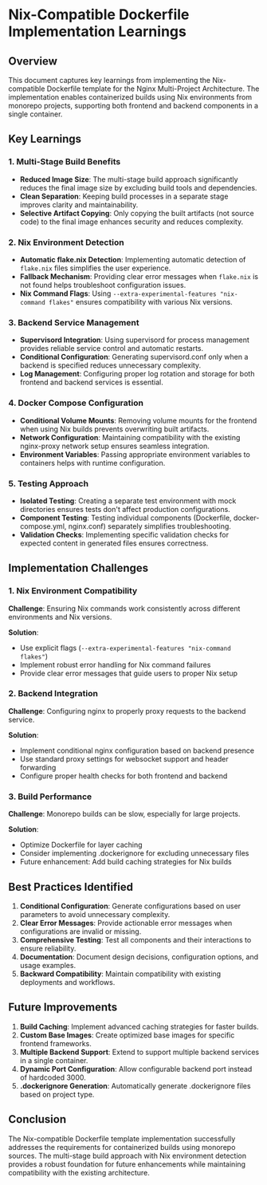 # Nix-Compatible Dockerfile Implementation Learnings

## Overview

This document captures key learnings from implementing the Nix-compatible Dockerfile template for the Nginx Multi-Project Architecture. The implementation enables containerized builds using Nix environments from monorepo projects, supporting both frontend and backend components in a single container.

## Key Learnings

### 1. Multi-Stage Build Benefits

- **Reduced Image Size**: The multi-stage build approach significantly reduces the final image size by excluding build tools and dependencies.
- **Clean Separation**: Keeping build processes in a separate stage improves clarity and maintainability.
- **Selective Artifact Copying**: Only copying the built artifacts (not source code) to the final image enhances security and reduces complexity.

### 2. Nix Environment Detection

- **Automatic flake.nix Detection**: Implementing automatic detection of `flake.nix` files simplifies the user experience.
- **Fallback Mechanism**: Providing clear error messages when `flake.nix` is not found helps troubleshoot configuration issues.
- **Nix Command Flags**: Using `--extra-experimental-features "nix-command flakes"` ensures compatibility with various Nix versions.

### 3. Backend Service Management

- **Supervisord Integration**: Using supervisord for process management provides reliable service control and automatic restarts.
- **Conditional Configuration**: Generating supervisord.conf only when a backend is specified reduces unnecessary complexity.
- **Log Management**: Configuring proper log rotation and storage for both frontend and backend services is essential.

### 4. Docker Compose Configuration

- **Conditional Volume Mounts**: Removing volume mounts for the frontend when using Nix builds prevents overwriting built artifacts.
- **Network Configuration**: Maintaining compatibility with the existing nginx-proxy network setup ensures seamless integration.
- **Environment Variables**: Passing appropriate environment variables to containers helps with runtime configuration.

### 5. Testing Approach

- **Isolated Testing**: Creating a separate test environment with mock directories ensures tests don't affect production configurations.
- **Component Testing**: Testing individual components (Dockerfile, docker-compose.yml, nginx.conf) separately simplifies troubleshooting.
- **Validation Checks**: Implementing specific validation checks for expected content in generated files ensures correctness.

## Implementation Challenges

### 1. Nix Environment Compatibility

**Challenge**: Ensuring Nix commands work consistently across different environments and Nix versions.

**Solution**: 
- Use explicit flags (`--extra-experimental-features "nix-command flakes"`)
- Implement robust error handling for Nix command failures
- Provide clear error messages that guide users to proper Nix setup

### 2. Backend Integration

**Challenge**: Configuring nginx to properly proxy requests to the backend service.

**Solution**:
- Implement conditional nginx configuration based on backend presence
- Use standard proxy settings for websocket support and header forwarding
- Configure proper health checks for both frontend and backend

### 3. Build Performance

**Challenge**: Monorepo builds can be slow, especially for large projects.

**Solution**:
- Optimize Dockerfile for layer caching
- Consider implementing .dockerignore for excluding unnecessary files
- Future enhancement: Add build caching strategies for Nix builds

## Best Practices Identified

1. **Conditional Configuration**: Generate configurations based on user parameters to avoid unnecessary complexity.
2. **Clear Error Messages**: Provide actionable error messages when configurations are invalid or missing.
3. **Comprehensive Testing**: Test all components and their interactions to ensure reliability.
4. **Documentation**: Document design decisions, configuration options, and usage examples.
5. **Backward Compatibility**: Maintain compatibility with existing deployments and workflows.

## Future Improvements

1. **Build Caching**: Implement advanced caching strategies for faster builds.
2. **Custom Base Images**: Create optimized base images for specific frontend frameworks.
3. **Multiple Backend Support**: Extend to support multiple backend services in a single container.
4. **Dynamic Port Configuration**: Allow configurable backend port instead of hardcoded 3000.
5. **.dockerignore Generation**: Automatically generate .dockerignore files based on project type.

## Conclusion

The Nix-compatible Dockerfile template implementation successfully addresses the requirements for containerized builds using monorepo sources. The multi-stage build approach with Nix environment detection provides a robust foundation for future enhancements while maintaining compatibility with the existing architecture. 